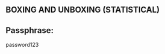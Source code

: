 BOXING AND UNBOXING (STATISTICAL)
---------------------------------

Passphrase:
-----------
password123

